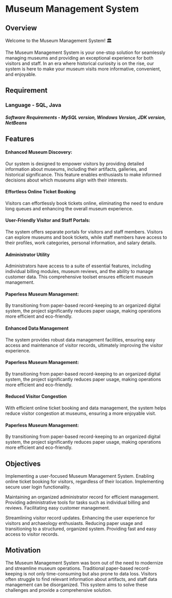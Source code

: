 
<!DOCTYPE html> 
<html lang="en">
<head>
    <meta charset="UTF-8">
    <meta name="viewport" content="width=device-width, initial-scale=1.0">
</head>
<body>
    <div>
        <h1>Museum Management System</h1>
        <h2>Overview</h2>
        <p>
            Welcome to the Museum Management System! 🏛️

The Museum Management System is your one-stop solution for seamlessly managing museums and providing an exceptional experience for both visitors and staff. In an era where historical curiosity is on the rise, our system is here to make your museum visits more informative, convenient, and enjoyable.
        </p>
  </div>
  <div></div>
        <h2>Requirement</h2>
        <h3>Language - SQL, Java</h3>
        <h5>Software Requirements - MySQL version, Windows Version, JDK version, NetBeans</h5>
  </div>
  
  <div>
        <h2>Features</h2>
        <h4>Enhanced Museum Discovery:</h4>
        <p>
           Our system is designed to empower visitors by providing detailed information about museums, including their artifacts, galleries, and historical significance. This feature enables enthusiasts to make informed decisions about which museums align with their interests.
        </p>
       <!-- <img src="./image/login3.jpg" alt="Bank Image">-->
  </div>
  <div>
        <h4>Effortless Online Ticket Booking</h4>
        <p>
           Visitors can effortlessly book tickets online, eliminating the need to endure long queues and enhancing the overall museum experience.
         </p>
  </div>
  <div>
        <h4>User-Friendly Visitor and Staff Portals:</h4>
        <p>
          The system offers separate portals for visitors and staff members. Visitors can explore museums and book tickets, while staff members have access to their profiles, work categories, personal information, and salary details.
        </p>
  </div>
   <div>
        <h4>Administrator Utility</h4>
        <p>
          Administrators have access to a suite of essential features, including individual billing modules, museum reviews, and the ability to manage customer data. This comprehensive toolset ensures efficient museum management.
        </p>
  </div>
   <div>
        <h4>Paperless Museum Management:</h4>
        <p>
            By transitioning from paper-based record-keeping to an organized digital system, the project significantly reduces paper usage, making operations more efficient and eco-friendly.
        </p>
  </div>
  <div>
        <h4>Enhanced Data Management</h4>
        <p>
            The system provides robust data management facilities, ensuring easy access and maintenance of visitor records, ultimately improving the visitor experience.
        </p>
  </div>
  <div>
        <h4>Paperless Museum Management:</h4>
        <p>
            By transitioning from paper-based record-keeping to an organized digital system, the project significantly reduces paper usage, making operations more efficient and eco-friendly.
        </p>
  </div>
  <div>
        <h4>Reduced Visitor Congestion</h4>
        <p>
            With efficient online ticket booking and data management, the system helps reduce visitor congestion at museums, ensuring a more enjoyable visit.
        </p>
  </div>
  <div>
        <h4>Paperless Museum Management:</h4>
        <p>
            By transitioning from paper-based record-keeping to an organized digital system, the project significantly reduces paper usage, making operations more efficient and eco-friendly.
        </p>
  </div>
  <div>
        <h2>Objectives</h2>
        <p>Implementing a user-focused Museum Management System.
Enabling online ticket booking for visitors, regardless of their location.
Implementing secure user login functionality.</p>
        <p>Maintaining an organized administrator record for efficient management.
Providing administrative tools for tasks such as individual billing and reviews.
Facilitating easy customer management.
</p>
        <p>Streamlining visitor record updates.
Enhancing the user experience for visitors and archaeology enthusiasts.
Reducing paper usage and transitioning to a structured, organized system.
Providing fast and easy access to visitor records.</p>    
  </div>
  <div>
        <h2>Motivation</h2>
        <p>
           The Museum Management System was born out of the need to modernize and streamline museum operations. Traditional paper-based record-keeping is not only time-consuming but also prone to data loss. Visitors often struggle to find relevant information about artifacts, and staff data management can be disorganized. This system aims to solve these challenges and provide a comprehensive solution.
        </p>
       <!-- <img src="./image/login3.jpg" alt="Bank Image">-->
  </div>
</body>
</html>
